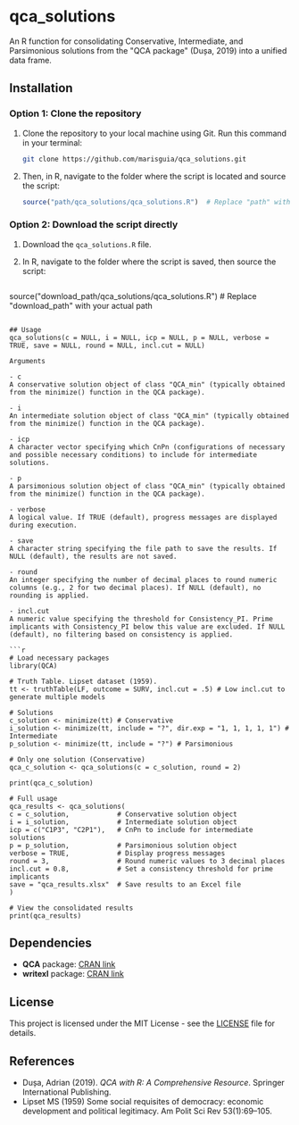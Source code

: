 # qca_solutions

An R function for consolidating Conservative, Intermediate, and Parsimonious solutions from the "QCA package" (Dușa, 2019) into a unified data frame.

## Installation

### Option 1: Clone the repository

1. Clone the repository to your local machine using Git. Run this command in your terminal:
   
   ```bash
   git clone https://github.com/marisguia/qca_solutions.git
   ```
   
2. Then, in R, navigate to the folder where the script is located and source the script:

   ```r
   source("path/qca_solutions/qca_solutions.R")  # Replace "path" with your actual path
   ```

### Option 2: Download the script directly

1. Download the `qca_solutions.R` file.
2. In R, navigate to the folder where the script is saved, then source the script:

   ```r
source("download_path/qca_solutions/qca_solutions.R")  # Replace "download_path" with your actual path
   ```

## Usage
qca_solutions(c = NULL, i = NULL, icp = NULL, p = NULL, verbose = TRUE, save = NULL, round = NULL, incl.cut = NULL)

Arguments

- c
  A conservative solution object of class "QCA_min" (typically obtained from the minimize() function in the QCA package).
  
- i
  An intermediate solution object of class "QCA_min" (typically obtained from the minimize() function in the QCA package).

- icp
  A character vector specifying which CnPn (configurations of necessary and possible necessary conditions) to include for intermediate solutions.

- p
  A parsimonious solution object of class "QCA_min" (typically obtained from the minimize() function in the QCA package).

- verbose
  A logical value. If TRUE (default), progress messages are displayed during execution.

- save
  A character string specifying the file path to save the results. If NULL (default), the results are not saved.

- round
  An integer specifying the number of decimal places to round numeric columns (e.g., 2 for two decimal places). If NULL (default), no rounding is applied.

- incl.cut
  A numeric value specifying the threshold for Consistency_PI. Prime implicants with Consistency_PI below this value are excluded. If NULL (default), no filtering based on consistency is applied.

```r
# Load necessary packages
library(QCA)

# Truth Table. Lipset dataset (1959).
tt <- truthTable(LF, outcome = SURV, incl.cut = .5) # Low incl.cut to generate multiple models

# Solutions
c_solution <- minimize(tt) # Conservative
i_solution <- minimize(tt, include = "?", dir.exp = "1, 1, 1, 1, 1") # Intermediate
p_solution <- minimize(tt, include = "?") # Parsimonious

# Only one solution (Conservative)
qca_c_solution <- qca_solutions(c = c_solution, round = 2)

print(qca_c_solution)

# Full usage
qca_results <- qca_solutions(
  c = c_solution,            # Conservative solution object
  i = i_solution,            # Intermediate solution object
  icp = c("C1P3", "C2P1"),   # CnPn to include for intermediate solutions
  p = p_solution,            # Parsimonious solution object
  verbose = TRUE,            # Display progress messages
  round = 3,                 # Round numeric values to 3 decimal places
  incl.cut = 0.8,            # Set a consistency threshold for prime implicants
  save = "qca_results.xlsx"  # Save results to an Excel file
)

# View the consolidated results
print(qca_results)
```

## Dependencies

- **QCA** package: [CRAN link](https://cran.r-project.org/package=QCA)
- **writexl** package: [CRAN link](https://CRAN.R-project.org/package=writexl)

## License

This project is licensed under the MIT License - see the [LICENSE](https://github.com/marisguia/qca_solutions/blob/master/LICENSE) file for details.

## References

- Dușa, Adrian (2019). *QCA with R: A Comprehensive Resource*. Springer International Publishing.
- Lipset MS (1959) Some social requisites of democracy: economic development and political legitimacy. Am Polit Sci Rev 53(1):69–105.
